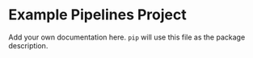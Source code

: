 # Example Pipelines Project

Add your own documentation here. `pip` will use this file as the package description.
